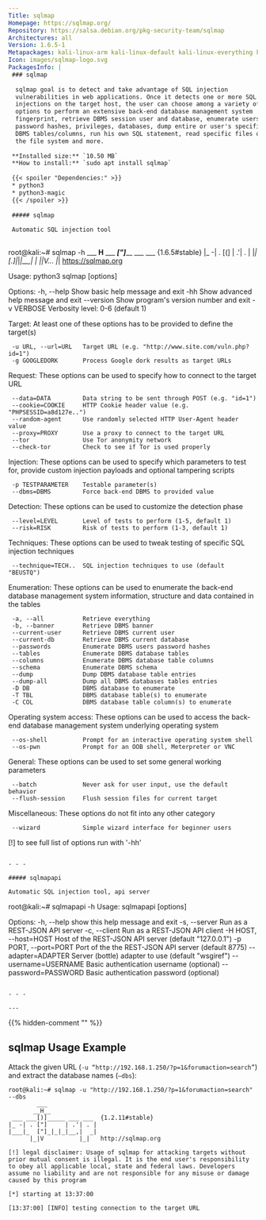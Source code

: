 ```yaml
---
Title: sqlmap
Homepage: https://sqlmap.org/
Repository: https://salsa.debian.org/pkg-security-team/sqlmap
Architectures: all
Version: 1.6.5-1
Metapackages: kali-linux-arm kali-linux-default kali-linux-everything kali-linux-headless kali-linux-large kali-linux-nethunter kali-tools-database kali-tools-exploitation kali-tools-information-gathering kali-tools-top10 kali-tools-vulnerability kali-tools-web 
Icon: images/sqlmap-logo.svg
PackagesInfo: |
 ### sqlmap
 
  sqlmap goal is to detect and take advantage of SQL injection
  vulnerabilities in web applications. Once it detects one or more SQL
  injections on the target host, the user can choose among a variety of
  options to perform an extensive back-end database management system
  fingerprint, retrieve DBMS session user and database, enumerate users,
  password hashes, privileges, databases, dump entire or user's specific
  DBMS tables/columns, run his own SQL statement, read specific files on
  the file system and more.
 
 **Installed size:** `10.50 MB`  
 **How to install:** `sudo apt install sqlmap`  
 
 {{< spoiler "Dependencies:" >}}
 * python3
 * python3-magic
 {{< /spoiler >}}
 
 ##### sqlmap
 
 Automatic SQL injection tool
 
 ```
 root@kali:~# sqlmap -h
         ___
        __H__
  ___ ___["]_____ ___ ___  {1.6.5#stable}
 |_ -| . [(]     | .'| . |
 |___|_  [.]_|_|_|__,|  _|
       |_|V...       |_|   https://sqlmap.org
 
 Usage: python3 sqlmap [options]
 
 Options:
   -h, --help            Show basic help message and exit
   -hh                   Show advanced help message and exit
   --version             Show program's version number and exit
   -v VERBOSE            Verbosity level: 0-6 (default 1)
 
   Target:
     At least one of these options has to be provided to define the
     target(s)
 
     -u URL, --url=URL   Target URL (e.g. "http://www.site.com/vuln.php?id=1")
     -g GOOGLEDORK       Process Google dork results as target URLs
 
   Request:
     These options can be used to specify how to connect to the target URL
 
     --data=DATA         Data string to be sent through POST (e.g. "id=1")
     --cookie=COOKIE     HTTP Cookie header value (e.g. "PHPSESSID=a8d127e..")
     --random-agent      Use randomly selected HTTP User-Agent header value
     --proxy=PROXY       Use a proxy to connect to the target URL
     --tor               Use Tor anonymity network
     --check-tor         Check to see if Tor is used properly
 
   Injection:
     These options can be used to specify which parameters to test for,
     provide custom injection payloads and optional tampering scripts
 
     -p TESTPARAMETER    Testable parameter(s)
     --dbms=DBMS         Force back-end DBMS to provided value
 
   Detection:
     These options can be used to customize the detection phase
 
     --level=LEVEL       Level of tests to perform (1-5, default 1)
     --risk=RISK         Risk of tests to perform (1-3, default 1)
 
   Techniques:
     These options can be used to tweak testing of specific SQL injection
     techniques
 
     --technique=TECH..  SQL injection techniques to use (default "BEUSTQ")
 
   Enumeration:
     These options can be used to enumerate the back-end database
     management system information, structure and data contained in the
     tables
 
     -a, --all           Retrieve everything
     -b, --banner        Retrieve DBMS banner
     --current-user      Retrieve DBMS current user
     --current-db        Retrieve DBMS current database
     --passwords         Enumerate DBMS users password hashes
     --tables            Enumerate DBMS database tables
     --columns           Enumerate DBMS database table columns
     --schema            Enumerate DBMS schema
     --dump              Dump DBMS database table entries
     --dump-all          Dump all DBMS databases tables entries
     -D DB               DBMS database to enumerate
     -T TBL              DBMS database table(s) to enumerate
     -C COL              DBMS database table column(s) to enumerate
 
   Operating system access:
     These options can be used to access the back-end database management
     system underlying operating system
 
     --os-shell          Prompt for an interactive operating system shell
     --os-pwn            Prompt for an OOB shell, Meterpreter or VNC
 
   General:
     These options can be used to set some general working parameters
 
     --batch             Never ask for user input, use the default behavior
     --flush-session     Flush session files for current target
 
   Miscellaneous:
     These options do not fit into any other category
 
     --wizard            Simple wizard interface for beginner users
 
 [!] to see full list of options run with '-hh'
 ```
 
 - - -
 
 ##### sqlmapapi
 
 Automatic SQL injection tool, api server
 
 ```
 root@kali:~# sqlmapapi -h
 Usage: sqlmapapi [options]
 
 Options:
   -h, --help            show this help message and exit
   -s, --server          Run as a REST-JSON API server
   -c, --client          Run as a REST-JSON API client
   -H HOST, --host=HOST  Host of the REST-JSON API server (default "127.0.0.1")
   -p PORT, --port=PORT  Port of the the REST-JSON API server (default 8775)
   --adapter=ADAPTER     Server (bottle) adapter to use (default "wsgiref")
   --username=USERNAME   Basic authentication username (optional)
   --password=PASSWORD   Basic authentication password (optional)
 ```
 
 - - -
 
---
```

{{% hidden-comment "<!--Do not edit anything above this line-->" %}}

## sqlmap Usage Example

Attack the given URL (`-u “http://192.168.1.250/?p=1&forumaction=search”`) and extract the database names (`–dbs`):

```
root@kali:~# sqlmap -u "http://192.168.1.250/?p=1&forumaction=search" --dbs
        ___
       __H__
 ___ ___[)]_____ ___ ___  {1.2.11#stable}
|_ -| . ["]     | .'| . |
|___|_  ["]_|_|_|__,|  _|
      |_|V          |_|   http://sqlmap.org

[!] legal disclaimer: Usage of sqlmap for attacking targets without prior mutual consent is illegal. It is the end user's responsibility to obey all applicable local, state and federal laws. Developers assume no liability and are not responsible for any misuse or damage caused by this program

[*] starting at 13:37:00

[13:37:00] [INFO] testing connection to the target URL
```
